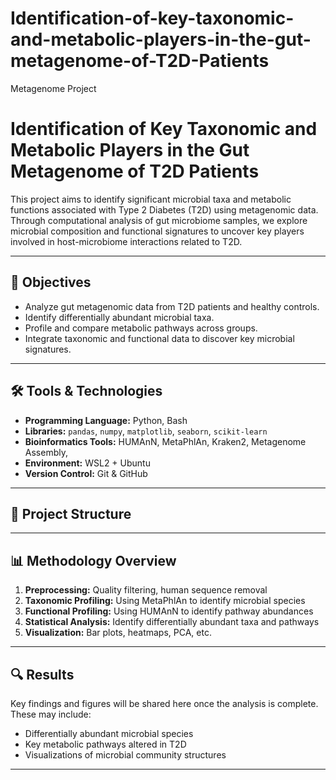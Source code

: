 # Identification-of-key-taxonomic-and-metabolic-players-in-the-gut-metagenome-of-T2D-Patients
Metagenome Project
# Identification of Key Taxonomic and Metabolic Players in the Gut Metagenome of T2D Patients

This project aims to identify significant microbial taxa and metabolic functions associated with Type 2 Diabetes (T2D) using metagenomic data. Through computational analysis of gut microbiome samples, we explore microbial composition and functional signatures to uncover key players involved in host-microbiome interactions related to T2D.

---

## 🧬 Objectives

- Analyze gut metagenomic data from T2D patients and healthy controls.
- Identify differentially abundant microbial taxa.
- Profile and compare metabolic pathways across groups.
- Integrate taxonomic and functional data to discover key microbial signatures.

---

## 🛠️ Tools & Technologies

- **Programming Language:** Python, Bash
- **Libraries:** `pandas`, `numpy`, `matplotlib`, `seaborn`, `scikit-learn`
- **Bioinformatics Tools:** HUMAnN, MetaPhlAn, Kraken2, Metagenome Assembly, 
- **Environment:** WSL2 + Ubuntu
- **Version Control:** Git & GitHub

---

## 📁 Project Structure


---

## 📊 Methodology Overview

1. **Preprocessing:** Quality filtering, human sequence removal
2. **Taxonomic Profiling:** Using MetaPhlAn to identify microbial species
3. **Functional Profiling:** Using HUMAnN to identify pathway abundances
4. **Statistical Analysis:** Identify differentially abundant taxa and pathways
5. **Visualization:** Bar plots, heatmaps, PCA, etc.

---

## 🔍 Results

Key findings and figures will be shared here once the analysis is complete. These may include:

- Differentially abundant microbial species
- Key metabolic pathways altered in T2D
- Visualizations of microbial community structures

---
